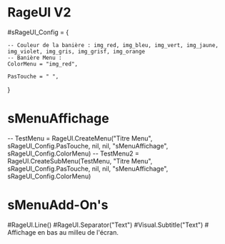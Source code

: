 # RageUI V2

#sRageUI_Config = {
    
    -- Couleur de la banière : img_red, img_bleu, img_vert, img_jaune, img_violet, img_gris, img_grisf, img_orange
    -- Banière Menu :
    ColorMenu = "img_red",

    PasTouche = " ",
}
# sMenuAffichage
-- TestMenu  = RageUI.CreateMenu("Titre Menu", sRageUI_Config.PasTouche, nil, nil, "sMenuAffichage", sRageUI_Config.ColorMenu)
-- TestMenu2 = RageUI.CreateSubMenu(TestMenu, "Titre Menu", sRageUI_Config.PasTouche, nil, nil, "sMenuAffichage", sRageUI_Config.ColorMenu)


# sMenuAdd-On's
#RageUI.Line()
#RageUI.Separator("Text")
#Visual.Subtitle("Text") # Affichage en bas au milleu de l'écran.
